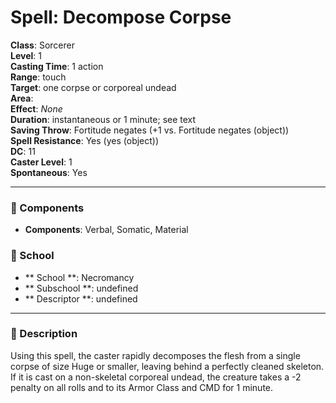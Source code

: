 
# Spell: Decompose Corpse
**Class**: Sorcerer  
**Level**: 1  
**Casting Time**: 1 action  
**Range**: touch  
**Target**: one corpse or corporeal undead  
**Area**:   
**Effect**: _None_  
**Duration**: instantaneous or 1 minute; see text  
**Saving Throw**: Fortitude negates (+1 vs. Fortitude negates (object))  
**Spell Resistance**: Yes (yes (object))  
**DC**: 11  
**Caster Level**: 1  
**Spontaneous**: Yes

---

### 🔮 Components
- **Components**: Verbal, Somatic, Material

### 🏫 School
- ** School **: Necromancy
- ** Subschool **: undefined
- ** Descriptor **: undefined
---

### 📜 Description
Using this spell, the caster rapidly decomposes the flesh from a single corpse of size Huge or smaller, leaving behind a perfectly cleaned skeleton. If it is cast on a non-skeletal corporeal undead, the creature takes a -2 penalty on all rolls and to its Armor Class and CMD for 1 minute.
